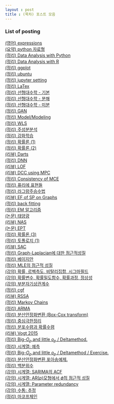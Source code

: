 ```yaml
---
layout : post 
title : (목차) 포스트 모음 
---
```


### List of posting

[(영어) expressions](https://miruetoto.github.io/2000-01-01-ENG/)<br/>
[(요약) python 자료형](
https://miruetoto.github.io/2000-01-01-PY/)<br/>
[(정리) Data Analysis with Python](https://miruetoto.github.io/2000-01-02-PYDATA/)<br/>
[(정리) Data Analysis with R](https://miruetoto.github.io/2000-01-02-RDATA/)<br/>
[(정리) ggplot](https://miruetoto.github.io/2000-01-03-GGPLOT/)<br/>
[(정리) ubuntu](https://miruetoto.github.io/2000-01-04-UBUNTU/)<br/>
[(정리) jupyter setting](https://miruetoto.github.io/2000-01-05-JUPYTER/)<br/>
[(정리) LaTex](https://miruetoto.github.io/2000-01-06-LaTeX/)<br/>
[(정리) 선형대수학 - 기본](https://miruetoto.github.io/2018-10-09-LA_basic/)<br/>
[(정리) 선형대수학 - 분해](https://miruetoto.github.io/2018-10-11-LA_decomp/)<br/>
[(정리) 선형대수학 - 미분](https://miruetoto.github.io/2018-10-12-LA_derivated/)<br/>
[(정리) GAN](https://miruetoto.github.io/2018-11-01-GAN/)<br/>
[(정리) Model/Modeling](https://miruetoto.github.io/2018-11-01-Modeling/)<br/>
[(정리) WLS](https://miruetoto.github.io/2018-11-01-WLS/)<br/>
[(정리) 주성분분석](https://miruetoto.github.io/2018-11-04-PCA/)<br/>
[(정리) 강화학습](https://miruetoto.github.io/2018-11-06-RL/)<br/>
[(정리) 확률론 (1)](https://miruetoto.github.io/2018-11-15-PROB1/)<br/>
[(정리) 확률론 (2)](https://miruetoto.github.io/2018-11-16-PROB2/)<br/>
[(리뷰) Darts](https://miruetoto.github.io/2019-02-08-Darts/)<br/>
[(정리) DNN](https://miruetoto.github.io/2019-02-13-DNN/)<br/>
[(리뷰) LOF](https://miruetoto.github.io/2019-03-21-LOF/)<br/>
[(리뷰) DCC using MPC](https://miruetoto.github.io/2019-04-02-MPC/)<br/>
[(정리) Consistency of MCE](https://miruetoto.github.io/2019-04-07-MCE/)<br/>
[(정리) 퓨리에 표현들](https://miruetoto.github.io/2019-04-16-FT/)<br/>
[(정리) 라그랑주승수법](https://miruetoto.github.io/2019-04-27-LAGRANGE/)<br/>
[(리뷰) EF of SP on Graphs](https://miruetoto.github.io/2019-05-20-EFSPG/)<br/>
[(정리) back fitting](https://miruetoto.github.io/2019-06-17-BCKF/)<br/>
[(정리) EM 알고리즘](https://miruetoto.github.io/2019-06-19-EM/)<br/>
[(논문) 태양광](https://miruetoto.github.io/2019-06-21-SPdata/)<br/>
[(리뷰) NAS](https://miruetoto.github.io/2019-06-22-NAS/)<br/>
[(논문) EPT](https://miruetoto.github.io/2019-07-22-EPT/)<br/>
[(정리) 확률론 (3)](https://miruetoto.github.io/2019-07-28-PROB3/)<br/>
[(정리) 토폴로지 (1)](https://miruetoto.github.io/2019-07-29-TPLG1/)<br/>
[(리뷰) SAC](https://miruetoto.github.io/2019-08-22-SAC/)<br/>
[(정리) Graph-Laplacian에 대한 점근적성질](https://miruetoto.github.io/2019-11-04-GLP/)<br/>
[(정리) 베이지안](https://miruetoto.github.io/2019-11-24-BYSN/)<br/>
[(정리) MLE의 점근적 성질](https://miruetoto.github.io/2019-12-07-FI/)<br/>
[(강의) 확률, 르벡측도, 비탈리집합, 시그마필드](https://miruetoto.github.io/2020-03-12-TS1/)<br/>
[(강의) 확률변수, 확률밀도함수, 확률과정, 정상성](https://miruetoto.github.io/2020-03-18-TS2/)<br/>
[(강의) 부분자기상관계수](https://miruetoto.github.io/2020-04-12-PACF/)<br/>
[(정리) cgf](https://miruetoto.github.io/2020-04-14-CGF/)<br/>
[(리뷰) RSSA](https://miruetoto.github.io/2020-04-14-RSSA/)<br/>
[(정리) Markov Chains](https://miruetoto.github.io/2020-04-17-MARKOV/)<br/>
[(정리) ARMA](https://miruetoto.github.io/2020-04-21-ARMA/)<br/>
[(정리) 분산안정화변환 (Box-Cox transform)](https://miruetoto.github.io/2020-05-03-BOX_COX/)<br/>
[(정리) 중심극한정리](https://miruetoto.github.io/2020-05-10-MS_CH5(1)/)<br/>
[(정리) 분포수렴과 확률수렴](https://miruetoto.github.io/2020-05-14-MS_CH5(2)/)<br/>
[(리뷰) Vogt 2015](https://github.com/miruetoto/miruetoto.github.io/blob/master/_posts2/2020-05-31-Vogt2015/Vogt2015.pdf)<br/>
[(정리) Big-$O_p$ and little $o_p$ / Deltamethod.](
https://github.com/miruetoto/miruetoto.github.io/blob/master/_posts2/2020-06-01-BigO_DeltaMethod/BigO_DeltaMethod.pdf)<br/>
[(정리) 시계열: 예측](
https://github.com/miruetoto/miruetoto.github.io/blob/master/_posts2/2020-06-06-TSforecasting/forecasting.pdf)<br/>
[(정리) Big-$O_p$ and little $o_p$ / Deltamethod / Exercise.](
https://github.com/miruetoto/miruetoto.github.io/blob/master/_posts2/2020-06-07-BigO_DeltaMethod_EXERCISE/BigO_DeltaMethod_EXERCISE.pdf)<br/>
[(정리) 분산안정화변환 포아송예제.](
https://github.com/miruetoto/miruetoto.github.io/blob/master/_posts2/2020-06-09-VAR_STABILIZATION/var_stabilization.pdf)<br/>
[(정리) 백분위수](https://github.com/miruetoto/miruetoto.github.io/blob/master/_posts2/2020-06-10-PERCENTILE/percentile.pdf)<br/>
[(강의) 시계열: SARIMA의 ACF](https://github.com/miruetoto/miruetoto.github.io/blob/master/_posts2/2020-06-10-SARIMA_ACF/SARIMA_ACF.pdf)<br/>
[(강의) 시계열: AR($p$)모형에서 $\hat\phi$의 점근적 성질 ](https://github.com/miruetoto/miruetoto.github.io/blob/master/_posts2/2020-06-11-ASYM_PROPERTY_OF_ESTIMATOR_OF_ARp/ASYM_PROPERTY_OF_ESTIMATOR_OF_ARp.pdf)<br/>
[(강의) 시계열: Parameter redundancy](https://github.com/miruetoto/miruetoto.github.io/blob/master/_posts2/2020-06-11-PARAM_REDUNDANCY/PARAM_REDUNDANCY.pdf)<br/>
[(강의) 수통: 추정](https://github.com/miruetoto/miruetoto.github.io/blob/master/_posts2/2020-06-13-esimation/ESTIMATION.pdf)<br/>
[(정리) 마코프체인](https://github.com/miruetoto/miruetoto.github.io/blob/master/_posts2/2020-06-23-Markov_Chain/Markov_Chain.pdf)<br/>
